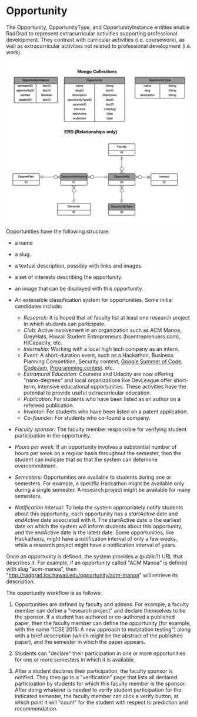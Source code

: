 # Opportunity

The Opportunity, OpportunityType, and OpportunityInstance entities enable RadGrad to represent extracurricular activities supporting professional development.  They contrast with curricular activities (i.e. coursework), as well as extracurricular activities not related to professional development (i.e. work).

<img src="images/Opportunity.png" width="600px">

Opportunities have the following structure:

* a name

* a slug.
 
* a textual description, possibly with links and images.

* a set of interests describing the opportunity.

* an image that can be displayed with this opportunity.
 
* An extensible classification system for opportunities. Some initial candidates include:

  * *Research:*  It is hoped that all faculty list at least one research project in which students can participate.
  * *Club:*  Active involvement in an organization such as ACM Manoa, GreyHats, Hawaii Student Entrepreneurs (hsentreprenuers.com), HICapacity, etc.
  * *Internship:* Working with a local high tech company as an intern.
  * *Event:*  A short-duration event, such as a Hackathon, Business Planning Competition, Security contest, [Google Summer of Code](https://developers.google.com/open-source/gsoc/), [CodeJam](https://code.google.com/codejam/), [Programming contest](https://icpc.baylor.edu/). 
etc. 
  * *Extramural Education:*  Coursera and Udacity are now offering "nano-degrees" and local organizations like DevLeague offer short-term, intensive educational opportunities. These activities have the potential to provide useful extracurricular education. 
  * *Publication:* For students who have been listed as an author on a refereed publication. 
  * *Inventor:* For students who have been listed on a patent application.
  * *Co-founder:* For students who co-found a company.
  
* *Faculty sponsor:*  The faculty member responsible for verifying student participation in the opportunity.

* *Hours per week:*  If an opportunity involves a substantial number of hours per week on a regular basis throughout the semester, then the student can indicate that so that the system can determine overcommitment. 

* *Semesters:* Opportunities are available to students during one or semesters. For example, a specific Hackathon might be available only during a single semester.  A research project might be available for many semesters. 

* *Notification interval:* To help the system appropriately notify students about this opportunity, each opportunity has a *startActive* date and *endActive* date associated with it.  The startActive date is the earliest date on which the system will inform students about this opportunity, and the endActive date is the latest date.  Some opportunities, like Hackathons, might have a notification interval of only a few weeks, while a research project might have a notification interval of years.  

Once an opportunity is defined, the system provides a (public?) URL that describes it. For example, if an opportunity called "ACM Manoa" is defined with slug "acm-manoa", then "http://radgrad.ics.hawaii.edu/opportunity/acm-manoa" will retrieve its description.

The opportunity workflow is as follows:

1. Opportunities are defined by faculty and admins.  For example, a faculty member can define a "research project"  and declare themselves to be the sponsor. If a student has authored or co-authored a published paper, then the faculty member can define the opportunity (for example, with the name "ICSE 2015: A new approach to mutatation testing") along with a brief description (which might be the abstract of the published paper), and the semester in which the paper appears. 
  
2. Students can "declare" their participation in one or more opportunities for one or more semesters in which it is available.

3. After a student declares their participation, the faculty sponsor is notified.  They then go to a "verification" page that lists all declared participation by students for which this faculty member is the sponsor. After doing whatever is needed to verify student participation for the indicated semester, the faculty member can click a verify button, at which point it will "count" for the student with respect to prediction and recommendation.